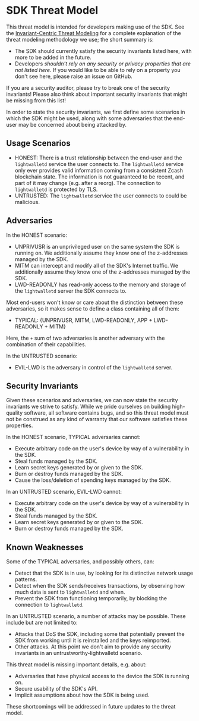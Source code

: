 SDK Threat Model
=================

This threat model is intended for developers making use of the SDK. See the
[Invariant-Centric Threat Modeling](https://github.com/defuse/ictm) for
a complete explanation of the threat modeling methodology we use; the short
summary is:

- The SDK should currently satisfy the security invariants listed here, with
  more to be added in the future.
- Developers *shouldn't rely on any security or privacy properties that are not
  listed here*. If you would like to be able to rely on a property you don't see
  here, please raise an issue on GitHub.

If you are a security auditor, please try to break one of the security
invariants! Please also think about important security invariants that might be
missing from this list!

In order to state the security invariants, we first define some scenarios in
which the SDK might be used, along with some adversaries that the end-user may
be concerned about being attacked by.

## Usage Scenarios

- HONEST: There is a trust relationship between the end-user and the
  `lightwalletd` service the user connects to. The `lightwalletd` service only
  ever provides valid information coming from a consistent Zcash blockchain
  state. The information is not guaranteed to be recent, and part of it may
  change (e.g. after a reorg). The connection to `lightwalletd` is protected by
  TLS.
- UNTRUSTED: The `lightwalletd` service the user connects to could be malicious.

## Adversaries

In the HONEST scenario:

- UNPRIVUSR is an unprivileged user on the same system the SDK is running on. We
  additionally assume they know one of the z-addresses managed by the SDK.
- MITM can intercept and modify all of the SDK's Internet traffic. We
  additionally assume they know one of the z-addresses managed by the SDK.
- LWD-READONLY has read-only access to the memory and storage of the
  `lightwalletd` server the SDK connects to.

Most end-users won't know or care about the distinction between these
adversaries, so it makes sense to define a class containing all of them:

- TYPICAL: {UNPRIVUSR, MITM, LWD-READONLY, APP + LWD-READONLY + MITM}

Here, the `+` sum of two adversaries is another adversary with the combination
of their capabilities.

In the UNTRUSTED scenario:

- EVIL-LWD is the adversary in control of the `lightwalletd` server.

## Security Invariants

Given these scenarios and adversaries, we can now state the security invariants
we strive to satisfy. While we pride ourselves on building high-quality software,
all software contains bugs, and so this threat model must not be construed as
any kind of warranty that our software satisfies these properties.

In the HONEST scenario, TYPICAL adversaries cannot:

- Execute arbitrary code on the user's device by way of a vulnerability in the
  SDK.
- Steal funds managed by the SDK.
- Learn secret keys generated by or given to the SDK.
- Burn or destroy funds managed by the SDK.
- Cause the loss/deletion of spending keys managed by the SDK.

In an UNTRUSTED scenario, EVIL-LWD cannot:

- Execute arbitrary code on the user's device by way of a vulnerability in the
  SDK.
- Steal funds managed by the SDK.
- Learn secret keys generated by or given to the SDK.
- Burn or destroy funds managed by the SDK.

## Known Weaknesses

Some of the TYPICAL adversaries, and possibly others, can:

- Detect that the SDK is in use, by looking for its distinctive network usage
  patterns.
- Detect when the SDK sends/receives transactions, by observing how much data is
  sent to `lightwalletd` and when.
- Prevent the SDK from functioning temporarily, by blocking the connection to
  `lightwalletd`.

In an UNTRUSTED scenario, a number of attacks may be possible. These include but
are not limited to:

- Attacks that DoS the SDK, including some that potentially prevent the SDK
    from working until it is reinstalled and the keys reimported.
- Other attacks. At this point we don't aim to provide any security invariants
  in an untrustworthy-lightwalletd scenario.

This threat model is missing important details, e.g. about:

- Adversaries that have physical access to the device the SDK is running on.
- Secure usability of the SDK's API.
- Implicit assumptions about how the SDK is being used.

These shortcomings will be addressed in future updates to the threat model.
